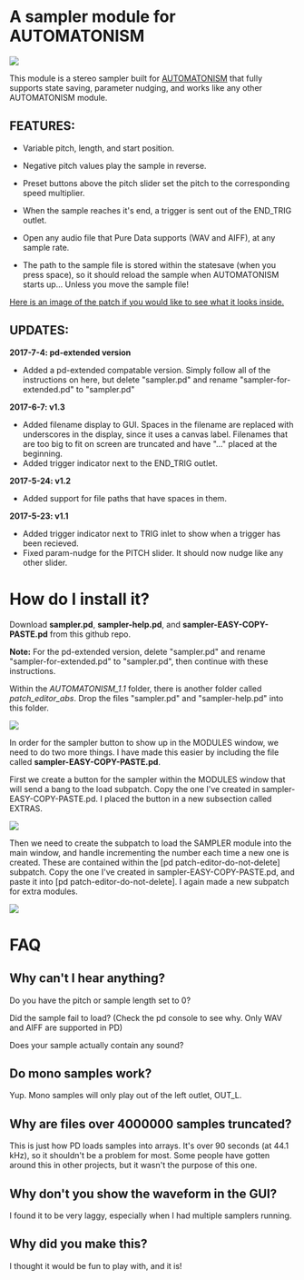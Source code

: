 # A sampler module for AUTOMATONISM

![](https://raw.githubusercontent.com/megalon/pd-AUTOMATONISM-sampler/master/images/AUTOMATONISM-sampler-image3.PNG)

This module is a stereo sampler built for [AUTOMATONISM](https://www.automatonism.com/) that fully supports state saving, parameter nudging, and works like any other AUTOMATONISM module.

## FEATURES:
* Variable pitch, length, and start position.

* Negative pitch values play the sample in reverse.

* Preset buttons above the pitch slider set the pitch to the corresponding speed multiplier.

* When the sample reaches it's end, a trigger is sent out of the END_TRIG outlet.

* Open any audio file that Pure Data supports (WAV and AIFF), at any sample rate.

* The path to the sample file is stored within the statesave (when you press space), so it should reload the sample when AUTOMATONISM starts up... Unless you move the sample file!

[Here is an image of the patch if you would like to see what it looks inside.](https://raw.githubusercontent.com/megalon/pd-AUTOMATONISM-sampler/master/images/internals-preview.png)

## UPDATES:
**2017-7-4: pd-extended version**
* Added a pd-extended compatable version. Simply follow all of the instructions on here, but delete "sampler.pd" and rename "sampler-for-extended.pd" to "sampler.pd"

**2017-6-7: v1.3**
* Added filename display to GUI. Spaces in the filename are replaced with underscores in the display, since it uses a canvas label. Filenames that are too big to fit on screen are truncated and have "..." placed at the beginning.
* Added trigger indicator next to the END_TRIG outlet.

**2017-5-24: v1.2** 
* Added support for file paths that have spaces in them.

**2017-5-23: v1.1** 
* Added trigger indicator next to TRIG inlet to show when a trigger has been recieved.
* Fixed param-nudge for the PITCH slider. It should now nudge like any other slider.

# How do I install it?

Download **sampler.pd**, **sampler-help.pd**, and **sampler-EASY-COPY-PASTE.pd** from this github repo.

**Note:** For the pd-extended version, delete "sampler.pd" and rename "sampler-for-extended.pd" to "sampler.pd", then continue with these instructions.

Within the *AUTOMATONISM_1.1* folder, there is another folder called *patch_editor_abs*. Drop the files "sampler.pd" and "sampler-help.pd" into this folder.

![](https://raw.githubusercontent.com/megalon/pd-AUTOMATONISM-sampler/master/images/sampler-location.PNG)

In order for the sampler button to show up in the MODULES window, we need to do two more things. I have made this easier by including the file called **sampler-EASY-COPY-PASTE.pd**.

First we create a button for the sampler within the MODULES window that will send a bang to the load subpatch. Copy the one I've created in sampler-EASY-COPY-PASTE.pd. I placed the button in a new subsection called EXTRAS.

![](https://raw.githubusercontent.com/megalon/pd-AUTOMATONISM-sampler/master/images/sampler-button.gif)

Then we need to create the subpatch to load the SAMPLER module into the main window, and handle incrementing the number each time a new one is created. These are contained within the [pd patch-editor-do-not-delete] subpatch. Copy the one I've created in sampler-EASY-COPY-PASTE.pd, and paste it into  [pd patch-editor-do-not-delete]. I again made a new subpatch for extra modules.

![](https://raw.githubusercontent.com/megalon/pd-AUTOMATONISM-sampler/master/images/sampler-open.gif)

# FAQ

## Why can't I hear anything?
Do you have the pitch or sample length set to 0?

Did the sample fail to load? (Check the pd console to see why. Only WAV and AIFF are supported in PD)

Does your sample actually contain any sound?

## Do mono samples work?

Yup. Mono samples will only play out of the left outlet, OUT_L.

## Why are files over 4000000 samples truncated?

This is just how PD loads samples into arrays. It's over 90 seconds (at 44.1 kHz), so it shouldn't be a problem for most. Some people have gotten around this in other projects, but it wasn't the purpose of this one.

## Why don't you show the waveform in the GUI?

I found it to be very laggy, especially when I had multiple samplers running.

## Why did you make this?

I thought it would be fun to play with, and it is!
